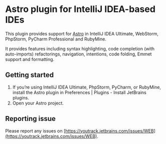 # Astro plugin for IntelliJ IDEA-based IDEs

This plugin provides support for [Astro](https://astro.build) in IntelliJ IDEA Ultimate, WebStorm, PhpStorm, PyCharm Professional and RubyMine.

It provides features including syntax highlighting, code completion (with auto-imports) refactorings, navigation, intentions, code folding, Emmet support and formatting.

## Getting started

1. If you’re using IntelliJ IDEA Ultimate, PhpStorm, PyCharm, or RubyMine, install the Astro plugin in Preferences | Plugins - Install JetBrains plugins.
2. Open your Astro project.

## Reporting issue

Please report any issues on [https://youtrack.jetbrains.com/issues/WEB](https://youtrack.jetbrains.com/issues/WEB).